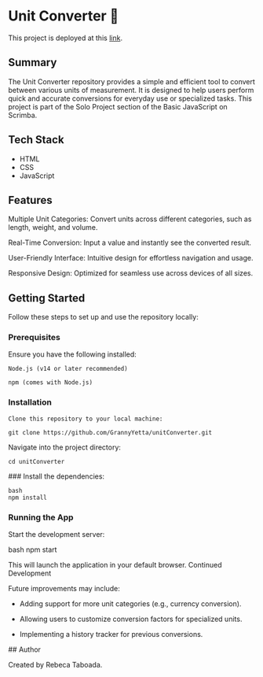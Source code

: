 # Unit Converter 📐

This project is deployed at this [link](https://beckasunitconverter.netlify.app/).

## Summary

The Unit Converter repository provides a simple and efficient tool to convert between various units of measurement. It is designed to help users perform quick and accurate conversions for everyday use or specialized tasks. This project is part of the Solo Project section of the Basic JavaScript on Scrimba.


## Tech Stack

- HTML
- CSS
- JavaScript

## Features

 Multiple Unit Categories: Convert units across different categories, such as length, weight, and volume.

 Real-Time Conversion: Input a value and instantly see the converted result.

 User-Friendly Interface: Intuitive design for effortless navigation and usage.

 Responsive Design: Optimized for seamless use across devices of all sizes.

## Getting Started

Follow these steps to set up and use the repository locally:


### Prerequisites

Ensure you have the following installed:

    Node.js (v14 or later recommended)

    npm (comes with Node.js)

### Installation

    Clone this repository to your local machine:

```git clone https://github.com/GrannyYetta/unitConverter.git```

Navigate into the project directory:

```cd unitConverter```

### Install the dependencies:

    bash
    npm install

### Running the App

Start the development server:

bash
npm start

This will launch the application in your default browser.
Continued Development

Future improvements may include:

- Adding support for more unit categories (e.g., currency conversion).

- Allowing users to customize conversion factors for specialized units.

- Implementing a history tracker for previous conversions.

## Author

Created by Rebeca Taboada.
